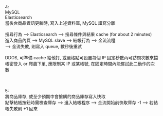 4: <br>
MySQL <br> 
Elasticsearch <br> 
當後台商品資訊更新時, 寫入上述資料庫, MySQL 讀寫分離 <br>
<br>
搜尋行為 --> Elasticsearch --> 搜尋條件與結果 cache (for about 2 minutes) <br>
進入商品內頁 --> MySQL slave --> 結帳行為 --> 金流流程  <br>
                                            --> 金流失敗, 則寫入 queue, 數秒後重試 <br>
<br>
DDOS, 可準備 cache 給他打, 或嚴格點可設置每個 IP 固定秒數內可訪問次數來擋 <br>
帳密登入 or 爬蟲下單, 應限制某 IP 或某帳號, 在固定時間內能嘗試此二動作的次數 <br>
<br>
<br>
<br>
5: <br>
將商品庫存, 或至少預期中會搶購的商品庫存寫入快取 <br>
點擊結帳按鈕時需檢查庫存 --> 進入結帳程序 --> 金流開始前快取庫存 -1 --> 若結帳失敗則 +1 回來